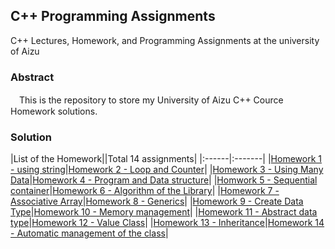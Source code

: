 ## C++ Programming Assignments  
C++ Lectures, Homework, and Programming Assignments at the university of Aizu

### Abstract
　This is the repository to store my University of Aizu C++ Cource Homework solutions.

### Solution
|List of the Homework||Total 14 assignments|
|:------|:-------|
|[Homework 1 - using string](ex01/)|[Homework 2 - Loop and Counter](ex02/)|
|[Homework 3 - Using Many Data](ex03/)|[Homework 4 - Program and Data structure](ex04/)|
|[Homwork 5 - Sequential container](ex05/)|[Homework 6 - Algorithm of the Library](ex06/)|
|[Homework 7 - Associative Array](ex07/)|[Homework 8 - Generics](ex08/)|
|[Homework 9 - Create Data Type](ex09/)|[Homework 10 - Memory management](ex10/)|
|[Homework 11 - Abstract data type](ex11/)|[Homework 12 - Value Class](ex12/)|
|[Homework 13 - Inheritance](ex13/)|[Homework 14 - Automatic management of the class](ex14/)|

